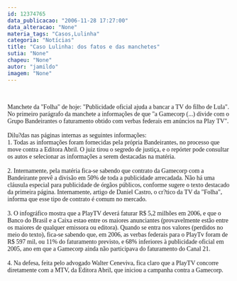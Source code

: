 ```yaml
---
id: 12374765
data_publicacao: "2006-11-28 17:27:00"
data_alteracao: "None"
materia_tags: "Casos,Lulinha"
categoria: "Notícias"
title: "Caso Lulinha: dos fatos e das manchetes"
sutia: "None"
chapeu: "None"
autor: "jamildo"
imagem: "None"
---
```

<p><br /></p>
<p><span style="font-family: Verdana;">Manchete da "Folha" de hoje: "Publicidade oficial ajuda a bancar a TV do filho de Lula". No primeiro par&aacute;grafo da manchete a informa&ccedil;&otilde;es de que "a Gamecorp (...) divide com o Grupo Bandeirantes o faturamento obtido com verbas federais em an&uacute;ncios na Play TV". <br /><br />Dilu?das nas p&aacute;ginas internas as seguintes informa&ccedil;&otilde;es: <br />1. Todas as informa&ccedil;&otilde;es foram fornecidas pela pr&oacute;pria Bandeirantes, no processo que move contra a Editora Abril. O juiz tirou o segredo de justi&ccedil;a, e o rep&oacute;rter pode consultar os autos e selecionar as informa&ccedil;&otilde;es a serem destacadas na mat&eacute;ria. <br /><br />2. Internamente, pela mat&eacute;ria fica-se sabendo que contrato da Gamecorp com a Bandeirante prev&ecirc; a divis&atilde;o em 50% de toda a publicidade arrecadada. N&atilde;o h&aacute; uma cl&aacute;usula especial para publicidade de &oacute;rg&atilde;os p&uacute;blicos, conforme sugere o texto destacado da primeira p&aacute;gina. Internamente, artigo de Daniel Castro, o cr?tico da TV da "Folha", informa que esse tipo de contrato &eacute; comum no mercado. <br /><br />3. O infogr&aacute;fico mostra que a PlayTV dever&aacute; faturar R$ 5,2 milh&otilde;es em 2006, e que o Banco do Brasil e a Caixa estao entre os maiores anunciantes (provavelmente est&atilde;o entre os maiores de qualquer emissora ou editora). Quando se entra nos valores (perdidos no meio do texto), fica-se sabendo que, em 2006, as verbas federais para o PlayTv foram de R$ 597 mil, ou 11% do faturamento previsto, e 68% inferiores &agrave; publicidade oficial em 2005, ano em que a Gamecorp ainda n&atilde;o participava do faturamento do Canal 21. <br /><br />4. Na defesa, feita pelo advogado Walter Ceneviva, fica claro que a PlayTV concorre diretamente com a MTV, da Editora Abril, que iniciou a campanha contra a Gamecorp. <br /></span></p>
<p><br /></p>
